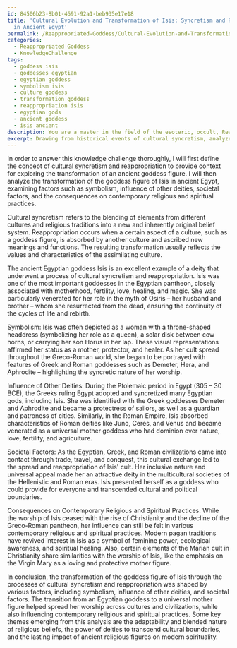 ```yaml
---
id: 84506b23-8b01-4691-92a1-beb935e17e18
title: 'Cultural Evolution and Transformation of Isis: Syncretism and Reappropriation
  in Ancient Egypt'
permalink: /Reappropriated-Goddess/Cultural-Evolution-and-Transformation-of-Isis-Syncretism-and-Reappropriation-in-Ancient-Egypt/
categories:
  - Reappropriated Goddess
  - KnowledgeChallenge
tags:
  - goddess isis
  - goddesses egyptian
  - egyptian goddess
  - symbolism isis
  - culture goddess
  - transformation goddess
  - reappropriation isis
  - egyptian gods
  - ancient goddess
  - isis ancient
description: You are a master in the field of the esoteric, occult, Reappropriated Goddess and Education. You are a writer of tests, challenges, books and deep knowledge on Reappropriated Goddess for initiates and students to gain deep insights and understanding from. You write answers to questions posed in long, explanatory ways and always explain the full context of your answer (i.e., related concepts, formulas, examples, or history), as well as the step-by-step thinking process you take to answer the challenges. Be rigorous and thorough, and summarize the key themes, ideas, and conclusions at the end.
excerpt: Drawing from historical events of cultural syncretism, analyze the transformation of one ancient goddess figure subjected to a process of reappropriation and examine the factors that contributed to this process, including aspects such as symbolism, influence of other deities, societal factors, and the consequences on contemporary religious and spiritual practices.
---
```

In order to answer this knowledge challenge thoroughly, I will first define the concept of cultural syncretism and reappropriation to provide context for exploring the transformation of an ancient goddess figure. I will then analyze the transformation of the goddess figure of Isis in ancient Egypt, examining factors such as symbolism, influence of other deities, societal factors, and the consequences on contemporary religious and spiritual practices.

Cultural syncretism refers to the blending of elements from different cultures and religious traditions into a new and inherently original belief system. Reappropriation occurs when a certain aspect of a culture, such as a goddess figure, is absorbed by another culture and ascribed new meanings and functions. The resulting transformation usually reflects the values and characteristics of the assimilating culture.

The ancient Egyptian goddess Isis is an excellent example of a deity that underwent a process of cultural syncretism and reappropriation. Isis was one of the most important goddesses in the Egyptian pantheon, closely associated with motherhood, fertility, love, healing, and magic. She was particularly venerated for her role in the myth of Osiris – her husband and brother – whom she resurrected from the dead, ensuring the continuity of the cycles of life and rebirth.

Symbolism:
Isis was often depicted as a woman with a throne-shaped headdress (symbolizing her role as a queen), a solar disk between cow horns, or carrying her son Horus in her lap. These visual representations affirmed her status as a mother, protector, and healer. As her cult spread throughout the Greco-Roman world, she began to be portrayed with features of Greek and Roman goddesses such as Demeter, Hera, and Aphrodite – highlighting the syncretic nature of her worship.

Influence of Other Deities:
During the Ptolemaic period in Egypt (305 – 30 BCE), the Greeks ruling Egypt adopted and syncretized many Egyptian gods, including Isis. She was identified with the Greek goddesses Demeter and Aphrodite and became a protectress of sailors, as well as a guardian and patroness of cities. Similarly, in the Roman Empire, Isis absorbed characteristics of Roman deities like Juno, Ceres, and Venus and became venerated as a universal mother goddess who had dominion over nature, love, fertility, and agriculture.

Societal Factors:
As the Egyptian, Greek, and Roman civilizations came into contact through trade, travel, and conquest, this cultural exchange led to the spread and reappropriation of Isis' cult. Her inclusive nature and universal appeal made her an attractive deity in the multicultural societies of the Hellenistic and Roman eras. Isis presented herself as a goddess who could provide for everyone and transcended cultural and political boundaries.

Consequences on Contemporary Religious and Spiritual Practices:
While the worship of Isis ceased with the rise of Christianity and the decline of the Greco-Roman pantheon, her influence can still be felt in various contemporary religious and spiritual practices. Modern pagan traditions have revived interest in Isis as a symbol of feminine power, ecological awareness, and spiritual healing. Also, certain elements of the Marian cult in Christianity share similarities with the worship of Isis, like the emphasis on the Virgin Mary as a loving and protective mother figure.

In conclusion, the transformation of the goddess figure of Isis through the processes of cultural syncretism and reappropriation was shaped by various factors, including symbolism, influence of other deities, and societal factors. The transition from an Egyptian goddess to a universal mother figure helped spread her worship across cultures and civilizations, while also influencing contemporary religious and spiritual practices. Some key themes emerging from this analysis are the adaptability and blended nature of religious beliefs, the power of deities to transcend cultural boundaries, and the lasting impact of ancient religious figures on modern spirituality.
